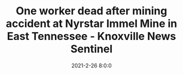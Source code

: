 ---
"title": "One worker dead after mining accident at Nyrstar Immel Mine in East Tennessee - Knoxville News Sentinel"
"date": "2021-2-26 8:0:0"
"feed_name": "GOOGLENEWSMINING"
"feed_website": "https://news.google.com/search?q=mining%2Bincident&hl=en-US&gl=US&ceid=US:en"
"feed_rss": "https://news.google.com/rss/search?q=mining%2Bincident&hl=en-US&gl=US&ceid=US:en"
"link": "https://www.knoxnews.com/story/news/local/tennessee/2021/02/26/one-person-dead-mining-accident-nyrstar-immel-zinc-mine-east-tennessee/6801556002/"
"file": "_posts/2021-1-1-63003dcf8da306361ff35b3b1f3af3183c953c7f.md"
"accident": "1"
"drilling": "1"
---